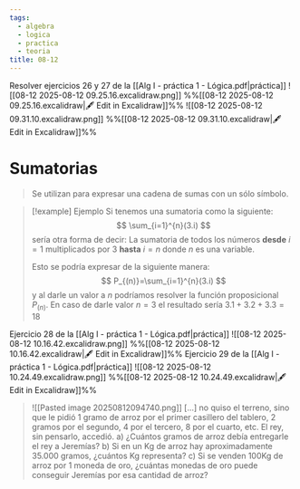 ```yaml
---
tags:
  - algebra
  - logica
  - practica
  - teoria
title: 08-12
---
```


Resolver ejercicios 26 y 27 de la [[Alg I - práctica 1 - Lógica.pdf|práctica]]
![[08-12 2025-08-12 09.25.16.excalidraw.png]]
%%[[08-12 2025-08-12 09.25.16.excalidraw|🖋 Edit in Excalidraw]]%%
![[08-12 2025-08-12 09.31.10.excalidraw.png]]
%%[[08-12 2025-08-12 09.31.10.excalidraw|🖋 Edit in Excalidraw]]%%

# Sumatorias
> Se utilizan para expresar una cadena de sumas con un sólo símbolo.

>[!example] Ejemplo
>Si tenemos una sumatoria como la siguiente:
>$$
>\sum_{i=1}^{n}(3.i)
>$$
>sería otra forma de decir: La sumatoria de todos los números **desde** $i = 1$ multiplicados por $3$ **hasta** $i = n$ donde $n$ es una variable.
>
>Esto se podría expresar de la siguiente manera:
>$$
>P_{(n)}=\sum_{i=1}^{n}(3.i)
>$$
>y al darle un valor a $n$ podríamos resolver la función proposicional $P_{(n)}$. En caso de darle valor $n=3$ el resultado sería $3.1+3.2+3.3=18$

Ejercicio 28 de la [[Alg I - práctica 1 - Lógica.pdf|práctica]]
![[08-12 2025-08-12 10.16.42.excalidraw.png]]
%%[[08-12 2025-08-12 10.16.42.excalidraw|🖋 Edit in Excalidraw]]%%
Ejercicio 29 de la [[Alg I - práctica 1 - Lógica.pdf|práctica]]
![[08-12 2025-08-12 10.24.49.excalidraw.png]]
%%[[08-12 2025-08-12 10.24.49.excalidraw|🖋 Edit in Excalidraw]]%%
>![[Pasted image 20250812094740.png]]
>[...] no quiso el terreno, sino que le pidió 1 gramo de arroz por el primer casillero del tablero, 2 gramos por el segundo, 4 por el tercero, 8 por el cuarto, etc.
>El rey, sin pensarlo, accedió.
>a) ¿Cuántos gramos de arroz debía entregarle el rey a Jeremías?
>b) Si en un Kg de arroz hay aproximadamente 35.000 gramos, ¿cuántos Kg representa?
>c) Si se venden 100Kg de arroz por 1 moneda de oro, ¿cuántas monedas de oro puede conseguir Jeremías por esa cantidad de arroz?